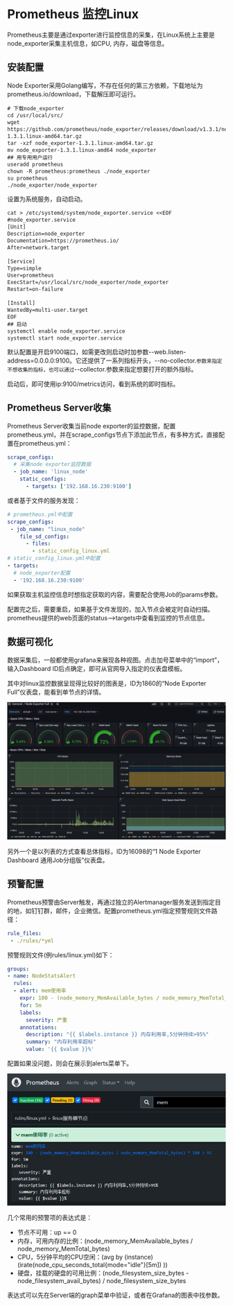 # Prometheus 监控Linux

Prometheus主要是通过exporter进行监控信息的采集，在Linux系统上主要是node_exporter采集主机信息，如CPU, 内存，磁盘等信息。

## 安装配置

Node Exporter采用Golang编写，不存在任何的第三方依赖，下载地址为 prometheus.io/download，下载解压即可运行。

```shell
# 下载node_exporter
cd /usr/local/src/
wget https://github.com/prometheus/node_exporter/releases/download/v1.3.1/node_exporter-1.3.1.linux-amd64.tar.gz
tar -xzf node_exporter-1.3.1.linux-amd64.tar.gz
mv node_exporter-1.3.1.linux-amd64 node_exporter 
## 用专用用户运行
useradd prometheus
chown -R prometheus:prometheus ./node_exporter
su prometheus
./node_exporter/node_exporter
```

设置为系统服务，自动启动。

```shell
cat > /etc/systemd/system/node_exporter.service <<EOF
#node_exporter.service
[Unit]
Description=node_exporter
Documentation=https://prometheus.io/
After=network.target

[Service]
Type=simple
User=prometheus
ExecStart=/usr/local/src/node_exporter/node_exporter
Restart=on-failure

[Install]
WantedBy=multi-user.target
EOF
## 启动
systemctl enable node_exporter.service
systemctl start node_exporter.service
```

默认配置是开启9100端口，如需更改则启动时加参数--web.listen-address=0.0.0.0:9100。它还提供了一系列指标开头，--no-collector.<name>`参数来指定不想收集的指标，也可以通过`--collector.<name>参数来指定想要打开的额外指标。

启动后，即可使用ip:9100/metrics访问，看到系统的即时指标。

## Prometheus Server收集

Prometheus Server收集当前node exporter的监控数据，配置prometheus.yml，并在scrape_configs节点下添加此节点，有多种方式，直接配置在prometheus.yml：

```yaml
scrape_configs:
  # 采集node exporter监控数据
  - job_name: 'linux_node'
    static_configs:
      - targets: ['192.168.16.230:9100']
```

或者基于文件的服务发现：

```yaml
# prometheus.yml中配置
scrape_configs:
 - job_name: "linux_node"
    file_sd_configs:
      - files:
        - static_config_linux.yml
# static_config_linux.yml中配置
- targets:
  # node_exporter配置
  - '192.168.16.230:9100'
```

如果获取主机监控信息时想指定获取的内容，需要配合使用Job的params参数。

配置完之后，需要重启，如果基于文件发现的，加入节点会被定时自动扫描。prometheus提供的web页面的status-->targets中查看到监控的节点信息。

## 数据可视化

数据采集后，一般都使用grafana来展现各种视图。点击加号菜单中的“import”，输入Dashboard ID后点确定，即可从官网导入指定的仪表盘模板。

其中对linux监控数据呈现得比较好的图表是，ID为1860的“Node Exporter Full”仪表盘，能看到单节点的详情。

![linux_full](prom_linux_full.png)

另外一个是以列表的方式查看总体指标，ID为16098的“1 Node Exporter Dashboard 通用Job分组版”仪表盘。

## 预警配置

Prometheus预警由Server触发，再通过独立的Alertmanager服务发送到指定目的地，如钉钉群，邮件，企业微信。配置prometheus.yml指定预警规则文件路径：

```yaml
rule_files:
 - ./rules/*yml
```

预警规则文件(例rules/linux.yml)如下：

```yaml
groups:
- name: NodeStatsAlert
  rules:
  - alert: mem使用率
    expr: 100 - (node_memory_MemAvailable_bytes / node_memory_MemTotal_bytes) * 100 > 95
    for: 5m
    labels:
      severity: 严重
    annotations:
      description: "{{ $labels.instance }} 内存利用率,5分钟持续>95%"
      summary: "内存利用率超标"
      value: '{{ $value }}%'
```

配置如果没问题，则会在展示到alerts菜单下。

![alert_linux](prom_alert_linux.png)

几个常用的预警项的表达式是：

- 节点不可用：up == 0
- 内存，可用内存的比例：(node_memory_MemAvailable_bytes / node_memory_MemTotal_bytes) 
- CPU，5分钟平均的CPU空闲：(avg by (instance)(irate(node_cpu_seconds_total{mode="idle"}[5m]) ))
- 硬盘，挂载的硬盘的可用比例：(node_filesystem_size_bytes - node_filesystem_avail_bytes) / node_filesystem_size_bytes

表达式可以先在Server端的graph菜单中验证，或者在Grafana的图表中找参数。

